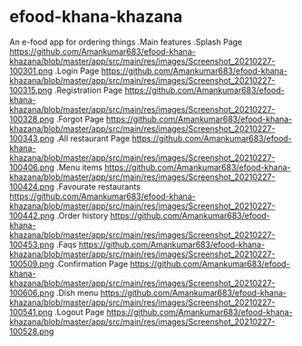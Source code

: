 # efood-khana-khazana
An e-food app for ordering things
.Main features
.Splash Page
https://github.com/Amankumar683/efood-khana-khazana/blob/master/app/src/main/res/images/Screenshot_20210227-100301.png
.Login Page
https://github.com/Amankumar683/efood-khana-khazana/blob/master/app/src/main/res/images/Screenshot_20210227-100315.png
.Registration Page
https://github.com/Amankumar683/efood-khana-khazana/blob/master/app/src/main/res/images/Screenshot_20210227-100328.png
.Forgot Page
https://github.com/Amankumar683/efood-khana-khazana/blob/master/app/src/main/res/images/Screenshot_20210227-100343.png
.All restaurant Page
https://github.com/Amankumar683/efood-khana-khazana/blob/master/app/src/main/res/images/Screenshot_20210227-100406.png
.Menu items
https://github.com/Amankumar683/efood-khana-khazana/blob/master/app/src/main/res/images/Screenshot_20210227-100424.png
.Favourate restaurants
https://github.com/Amankumar683/efood-khana-khazana/blob/master/app/src/main/res/images/Screenshot_20210227-100442.png
.Order history
https://github.com/Amankumar683/efood-khana-khazana/blob/master/app/src/main/res/images/Screenshot_20210227-100453.png
.Faqs
https://github.com/Amankumar683/efood-khana-khazana/blob/master/app/src/main/res/images/Screenshot_20210227-100509.png
.Confirmation Page
https://github.com/Amankumar683/efood-khana-khazana/blob/master/app/src/main/res/images/Screenshot_20210227-100606.png
.Dish menu
https://github.com/Amankumar683/efood-khana-khazana/blob/master/app/src/main/res/images/Screenshot_20210227-100541.png
.Logout Page
https://github.com/Amankumar683/efood-khana-khazana/blob/master/app/src/main/res/images/Screenshot_20210227-100528.png
